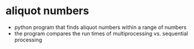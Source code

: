 # aliquot numbers
- python program that finds aliquot numbers within a range of numbers
- the program compares the run times of multiprocessing vs. sequential processing
